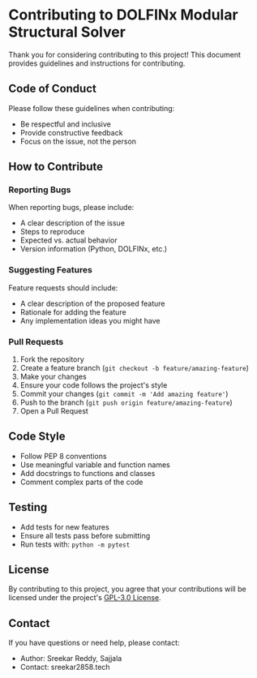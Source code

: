# Contributing to DOLFINx Modular Structural Solver

Thank you for considering contributing to this project! This document provides guidelines and instructions for contributing.

## Code of Conduct

Please follow these guidelines when contributing:
- Be respectful and inclusive
- Provide constructive feedback
- Focus on the issue, not the person

## How to Contribute

### Reporting Bugs

When reporting bugs, please include:
- A clear description of the issue
- Steps to reproduce
- Expected vs. actual behavior
- Version information (Python, DOLFINx, etc.)

### Suggesting Features

Feature requests should include:
- A clear description of the proposed feature
- Rationale for adding the feature
- Any implementation ideas you might have

### Pull Requests

1. Fork the repository
2. Create a feature branch (`git checkout -b feature/amazing-feature`)
3. Make your changes
4. Ensure your code follows the project's style
5. Commit your changes (`git commit -m 'Add amazing feature'`)
6. Push to the branch (`git push origin feature/amazing-feature`)
7. Open a Pull Request

## Code Style

- Follow PEP 8 conventions
- Use meaningful variable and function names
- Add docstrings to functions and classes
- Comment complex parts of the code

## Testing

- Add tests for new features
- Ensure all tests pass before submitting
- Run tests with: `python -m pytest`

## License

By contributing to this project, you agree that your contributions will be licensed under the project's [GPL-3.0 License](LICENSE).

## Contact

If you have questions or need help, please contact:
- Author: Sreekar Reddy, Sajjala
- Contact: sreekar2858.tech

